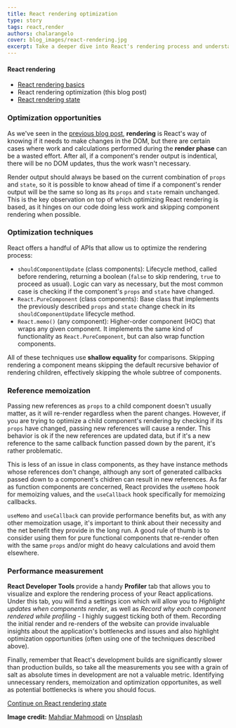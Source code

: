 ```yaml
---
title: React rendering optimization
type: story
tags: react,render
authors: chalarangelo
cover: blog_images/react-rendering.jpg
excerpt: Take a deeper dive into React's rendering process and understand how to make small yet powerful tweaks to optimize performance.
---
```


#### React rendering

- [React rendering basics](/blog/s/react-rendering-basics)
- React rendering optimization (this blog post)
- [React rendering state](/blog/s/react-rendering-state)

### Optimization opportunities

As we've seen in the [previous blog post](/blog/s/react-rendering-basics), **rendering** is React's way of knowing if it needs to make changes in the DOM, but there are certain cases where work and calculations performed during the **render phase** can be a wasted effort. After all, if a component's render output is indentical, there will be no DOM updates, thus the work wasn't necessary.

Render output should always be based on the current combination of `props` and `state`, so it is possible to know ahead of time if a component's render output will be the same so long as its `props` and `state` remain unchanged. This is the key observation on top of which optimizing React rendering is based, as it hinges on our code doing less work and skipping component rendering when possible.

### Optimization techniques

React offers a handful of APIs that allow us to optimize the rendering process:

- `shouldComponentUpdate` (class components): Lifecycle method, called before rendering, returning a boolean (`false` to skip rendering, `true` to proceed as usual). Logic can vary as necessary, but the most common case is checking if the component's `props` and `state` have changed.
- `React.PureComponent` (class components): Base class that implements the previously described `props` and `state` change check in its `shouldComponentUpdate` lifecycle method.
- `React.memo()` (any component): Higher-order component (HOC) that wraps any given component. It implements the same kind of functionality as `React.PureComponent`, but can also wrap function components.

All of these techniques use **shallow equality** for comparisons. Skipping rendering a component means skipping the default recursive behavior of rendering children, effectively skipping the whole subtree of components.

### Reference memoization

Passing new references as `props` to a child component doesn't usually matter, as it will re-render regardless when the parent changes. However, if you are trying to optimize a child component's rendering by checking if its `props` have changed, passing new references will cause a render. This behavior is ok if the new references are updated data, but if it's a new reference to the same callback function passed down by the parent, it's rather problematic.

This is less of an issue in class components, as they have instance methods whose references don't change, although any sort of generated callbacks passed down to a component's chidren can result in new references. As far as function components are concerned, React provides the `useMemo` hook for memoizing values, and the `useCallback` hook specifically for memoizing callbacks.

`useMemo` and `useCallback` can provide performance benefits but, as with any other memoization usage, it's important to think about their necessity and the net benefit they provide in the long run. A good rule of thumb is to consider using them for pure functional components that re-render often with the same `props` and/or might do heavy calculations and avoid them elsewhere.

### Performance measurement

**React Developer Tools** provide a handy **Profiler** tab that allows you to visualize and explore the rendering process of your React applications. Under this tab, you will find a settings icon which will allow you to _Highlight updates when components render_, as well as _Record why each component rendered while profiling_ - I highly suggest ticking both of them. Recording the initial render and re-renders of the website can provide invaluable insights about the application's bottlenecks and issues and also highlight optimization opportunities (often using one of the techniques described above).

Finally, remember that React's development builds are significantly slower than production builds, so take all the measurements you see with a grain of salt as absolute times in development are not a valuable metric. Identifying unnecessary renders, memoization and optimization opportunites, as well as potential bottlenecks is where you should focus.

[Continue on React rendering state](/blog/s/react-rendering-state)

**Image credit:** [Mahdiar Mahmoodi](https://unsplash.com/@mhdr_m?utm_source=unsplash&utm_medium=referral&utm_content=creditCopyText) on [Unsplash](https://unsplash.com/s/photos/code?utm_source=unsplash&utm_medium=referral&utm_content=creditCopyText)
